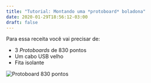 ```yaml
---
title: "Tutorial: Montando uma *protoboard* boladona"
date: 2020-01-29T18:56:12-03:00
draft: false
---
```


Para essa receita você vai precisar de:
- 3 *Protoboards* de 830 pontos
- Um cabo USB velho
- Fita isolante

![*Protoboard* 830 pontos](/static/protoboard.jpg)
